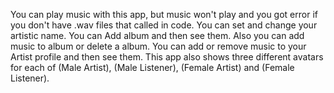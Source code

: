 You can play music with this app, but music won't play and you got error if you don't have .wav files that called in code.
You can set and change your artistic name.
You can Add album and then see them. Also you can add music to album or delete a album.
You can add or remove music to your Artist profile and then see them.
This app also shows three different avatars for each of (Male Artist), (Male Listener), (Female Artist) and (Female Listener).
